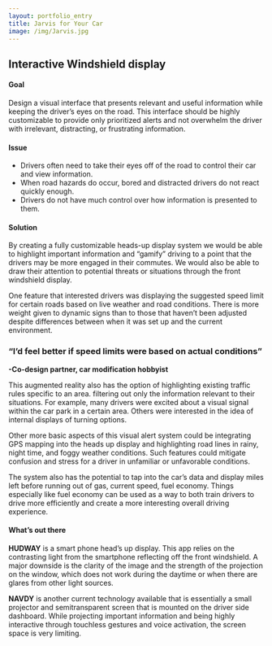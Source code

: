 ```yaml
---
layout: portfolio_entry
title: Jarvis for Your Car
image: /img/Jarvis.jpg
---
```


<h2>Interactive Windshield display</h2>

<h4>Goal</h4>
<p>Design a visual interface that presents relevant and useful information while keeping the driver’s eyes on the road. This interface should be highly customizable to provide only prioritized alerts and not overwhelm the driver with irrelevant, distracting, or frustrating information.
</p>
<h4>Issue</h4>
<ul>
<li>Drivers often need to take their eyes off of the road to control their car and view information.</li>
<li>When road hazards do occur, bored and distracted drivers do not react quickly enough.</li>
<li>Drivers do not have much control over how information is presented to them.</li>
</ul>

<h4>Solution</h4>
<p>By creating a fully customizable heads-up display system we would be able to highlight important information and “gamify” driving to a point that the drivers may be more engaged in their commutes. We would also be able to draw their attention to potential threats or situations through the front windshield display.
</p>
<p>One feature that interested drivers was displaying the suggested speed limit for certain roads based on live weather and road conditions. There is more weight given to dynamic signs than to those that haven’t been adjusted despite differences between when it was set up and the current environment.
</p>
<p><h3>“I’d feel better if speed limits were based on actual conditions”</h3></p>
<p><strong>-Co-design partner, car modification hobbyist</strong></p>

<p>This augmented reality also has the option of highlighting existing traffic rules specific to an area.  filtering out only the information relevant to their situations. For example, many drivers were excited about a visual signal within the car park in a certain area. Others were interested in the idea of internal displays of turning options.
</p>
<p>Other more basic aspects of this visual alert system could be integrating GPS mapping into the heads up display and highlighting road lines in rainy, night time, and foggy weather conditions. Such features could mitigate confusion and stress for a driver in unfamiliar or unfavorable conditions.
</p>
<p>The system also has the potential to tap into the car’s data and display miles left before running out of gas, current speed, fuel economy. Things especially like fuel economy can be used as a way to both train drivers to drive more efficiently and create a more interesting overall driving experience.
</p>
<h4>What’s out there</h4>
<p><strong>HUDWAY</strong> is a smart phone head’s up display. This app relies on the contrasting light from the smartphone reflecting off the front windshield. A major downside is the clarity of the image and the strength of the projection on the window, which does not work during the daytime or when there are glares from other light sources. 
</p>
<p><strong>NAVDY</strong> is another current technology available that is essentially a small projector and semitransparent screen that is mounted on the driver side dashboard. While projecting important information and being highly interactive through touchless gestures and voice activation, the screen space is very limiting.
</p>
